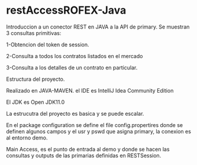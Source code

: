 # restAccessROFEX-Java
Introduccion a un conector REST en JAVA a la API de primary.
Se muestran 3 consultas primitivas:

1-Obtencion del token de session.

2-Consulta a todos los contratos listados en el mercado

3-Consulta a los detalles de un contrato en particular.

Estructura del proyecto.

Realizado en JAVA-MAVEN. el IDE es IntelliJ Idea Community Edition 

El JDK es Open JDK11.0

La estrucutra del proyecto es basica y se puede escalar.

En el package configuration se define el file config.propertires donde se definen algunos campos 
y el usr y pswd que asigna primary, la conexion es al entorno demo.

Main Access, es el punto de entrada al demo y donde se hacen las consultas y outputs de las primarias definidas
en RESTSession.
